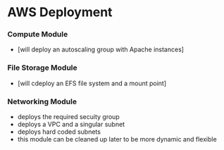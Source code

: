 # AWS Deployment

### Compute Module
* [will deploy an autoscaling group with Apache instances]

### File Storage Module
* [will cdeploy an EFS file system and a mount point]

### Networking Module
* deploys the required secuity group
* deploys a VPC and a singular subnet
* deploys hard coded subnets 
* this module can be cleaned up later to be more dynamic and flexible 
